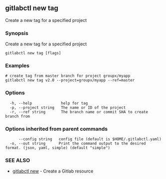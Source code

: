 ## gitlabctl new tag

Create a new tag for a specified project

### Synopsis

Create a new tag for a specified project

```
gitlabctl new tag [flags]
```

### Examples

```
# create tag from master branch for project groupx/myapp
gitlabctl new tag v2.0 --project=groupx/myapp --ref=master
```

### Options

```
  -h, --help             help for tag
  -p, --project string   The name or ID of the project
  -r, --ref string       The branch name or commit SHA to create branch from
```

### Options inherited from parent commands

```
      --config string   config file (default is $HOME/.gitlabctl.yaml)
  -o, --out string      Print the command output to the desired format. (json, yaml, simple) (default "simple")
```

### SEE ALSO

* [gitlabctl new](gitlabctl_new.md)	 - Create a Gitlab resource

